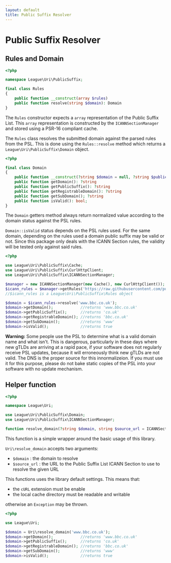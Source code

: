 ```yaml
---
layout: default
title: Public Suffix Resolver
---
```


Public Suffix Resolver
=======

## Rules and Domain


~~~php
<?php

namespace League\Uri\PublicSuffix;

final class Rules
{
    public function __construct(array $rules)
    public function resolve(string $domain): Domain
}
~~~

The `Rules` constructor expects a `array` representation of the Public Suffix List. This `array` representation is constructed by the `ICANNSectionManager` and stored using a PSR-16 compliant cache.

The `Rules` class resolves the submitted domain against the parsed rules from the PSL. This is done using the `Rules::resolve` method which returns a `League\Uri\PublicSuffix\Domain` object.

~~~php
<?php

final class Domain
{
    public function __construct(?string $domain = null, ?string $publicSuffix = null, bool $isValid = false);
    public function getDomain(): ?string
    public function getPublicSuffix(): ?string
    public function getRegistrableDomain(): ?string
    public function getSubDomain(); ?string
    public function isValid(): bool;
}
~~~

The `Domain` getters method always return normalized value according to the domain status against the PSL rules.

<p class="message-notice"><code>Domain::isValid</code> status depends on the PSL rules used. For the same domain, depending on the rules used a domain public suffix may be valid or not. Since this package only deals with the ICANN Section rules, the validity will be tested only against said rules.</p>

~~~php
<?php

use League\Uri\PublicSuffix\Cache;
use League\Uri\PublicSuffix\CurlHttpClient;
use League\Uri\PublicSuffix\ICANNSectionManager;

$manager = new ICANNSectionManager(new Cache(), new CurlHttpClient());
$icann_rules = $manager->getRules('https://raw.githubusercontent.com/publicsuffix/list/master/public_suffix_list.dat');
//$icann_rules is a League\Uri\PublicSuffix\Rules object

$domain = $icann_rules->resolve('www.bbc.co.uk');
$domain->getDomain();            //returns 'www.bbc.co.uk'
$domain->getPublicSuffix();      //returns 'co.uk'
$domain->getRegistrableDomain(); //returns 'bbc.co.uk'
$domain->getSubDomain();         //returns 'www'
$domain->isValid();              //returns true
~~~

<p class="message-warning"><strong>Warning:</strong> Some people use the PSL to determine what is a valid domain name and what isn't. This is dangerous, particularly in these days where new gTLDs are arriving at a rapid pace, if your software does not regularly receive PSL updates, because it will erroneously think new gTLDs are not valid. The DNS is the proper source for this innormalizeion. If you must use it for this purpose, please do not bake static copies of the PSL into your software with no update mechanism.</p>

## Helper function

~~~php
<?php

namespace League\Uri;

use League\Uri\PublicSuffix\Domain;
use League\Uri\PublicSuffix\ICANNSectionManager;

function resolve_domain(?string $domain, string $source_url = ICANNSectionManager::PSL_URL): Domain
~~~

This function is a simple wrapper around the basic usage of this library.

`Uri\resolve_domain` accepts two arguments:

- `$domain` : the domain to resolve
- `$source_url` : the URL to the Public Suffix List ICANN Section to use to resolve the given URL

This functions uses the library default settings. This means that:

- the `cURL` extension must be enable
- the local cache directory must be readable and writable

otherwise an `Exception` may be thrown.

~~~php
<?php

use League\Uri;

$domain = Uri\resolve_domain('www.bbc.co.uk');
$domain->getDomain();            //returns 'www.bbc.co.uk'
$domain->getPublicSuffix();      //returns 'co.uk'
$domain->getRegistrableDomain(); //returns 'bbc.co.uk'
$domain->getSubDomain();         //returns 'www'
$domain->isValid();              //returns true
~~~